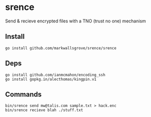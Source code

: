 # srence
Send & recieve encrypted files with a TNO (trust no one) mechanism

## Install
`go install github.com/markwallsgrove/srence/srence`

## Deps
```
go install github.com/ianmcmahon/encoding_ssh
go install gopkg.in/alecthomas/kingpin.v1
```

## Commands
```
bin/srence send mw@talis.com sample.txt > hack.enc
bin/srence recieve blah ./stuff.txt
```
